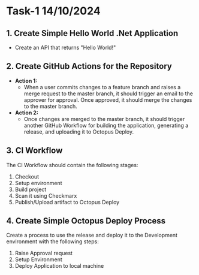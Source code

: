 # Task-1 14/10/2024

## 1. Create Simple Hello World .Net Application
- Create an API that returns "Hello World!"

## 2. Create GitHub Actions for the Repository
- **Action 1:**
  - When a user commits changes to a feature branch and raises a merge request to the master branch, it should trigger an email to the approver for approval. Once approved, it should merge the changes to the master branch.
- **Action 2:**
  - Once changes are merged to the master branch, it should trigger another GitHub Workflow for building the application, generating a release, and uploading it to Octopus Deploy.

## 3. CI Workflow
The CI Workflow should contain the following stages:
1. Checkout
2. Setup environment
3. Build project
4. Scan it using Checkmarx
5. Publish/Upload artifact to Octopus Deploy

## 4. Create Simple Octopus Deploy Process
Create a process to use the release and deploy it to the Development environment with the following steps:
1. Raise Approval request
2. Setup Environment
3. Deploy Application to local machine
